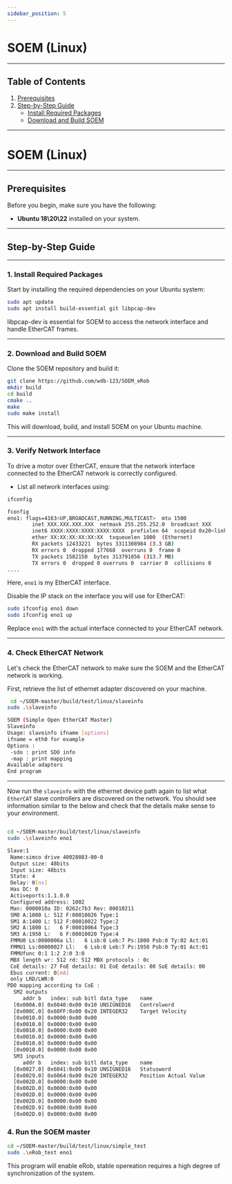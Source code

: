 ```yaml
---
sidebar_position: 5
---
```


# SOEM (Linux)
---
## Table of Contents
1. [Prerequisites](#prerequisites)
2. [Step-by-Step Guide](#step-by-step-guide)  
   - [Install Required Packages](#1-install-required-packages)
   - [Download and Build SOEM](#2-download-and-build-soem)
---

# SOEM (Linux)
---
## Prerequisites
Before you begin, make sure you have the following:
- **Ubuntu 18\20\22** installed on your system.
---

## Step-by-Step Guide

---
### 1. Install Required Packages
Start by installing the required dependencies on your Ubuntu system:

``` bash
sudo apt update
sudo apt install build-essential git libpcap-dev
```
libpcap-dev is essential for SOEM to access the network interface and handle EtherCAT frames.

---
### 2. Download and Build SOEM
Clone the SOEM repository and build it:

``` bash
git clone https://github.com/wdb-123/SOEM_eRob
mkdir build
cd build
cmake ..
make
sudo make install
```
This will download, build, and install SOEM on your Ubuntu machine.

---
### 3. Verify Network Interface
To drive a motor over EtherCAT, ensure that the network interface connected to the EtherCAT network is correctly configured.

- List all network interfaces using:

``` bash
ifconfig

fconfig
eno1: flags=4163<UP,BROADCAST,RUNNING,MULTICAST>  mtu 1500
        inet XXX.XXX.XXX.XXX  netmask 255.255.252.0  broadcast XXX
        inet6 XXXX:XXXX:XXXX:XXXX:XXXX  prefixlen 64  scopeid 0x20<link>
        ether XX:XX:XX:XX:XX:XX  txqueuelen 1000  (Ethernet)
        RX packets 12433221  bytes 3311308984 (3.3 GB)
        RX errors 0  dropped 177668  overruns 0  frame 0
        TX packets 1582150  bytes 313791056 (313.7 MB)
        TX errors 0  dropped 0 overruns 0  carrier 0  collisions 0
....

```
Here, `eno1` is my EtherCAT interface.

Disable the IP stack on the interface you will use for EtherCAT:

``` bash
sudo ifconfig eno1 down
sudo ifconfig eno1 up
```

Replace `eno1` with the actual interface connected to your EtherCAT network.

---
### 4. Check EtherCAT Network

Let's check the EtherCAT network to make sure the SOEM and the EtherCAT network is working.

First, retrieve the list of ethernet adapter discovered on your machine.

``` bash
 cd ~/SOEM-master/build/test/linux/slaveinfo
sudo .\slaveinfo

SOEM (Simple Open EtherCAT Master)
Slaveinfo
Usage: slaveinfo ifname [options]
ifname = eth0 for example
Options :
 -sdo : print SDO info
 -map : print mapping
Available adapters
End program
```
---

Now run the `slaveinfo` with the ethernet device path again to list what `EtherCAT` slave controllers are discovered on the network. You should see information similar to the below and check that the details make sense to your environment.

``` bash

cd ~/SOEM-master/build/test/linux/slaveinfo
sudo .\slaveinfo eno1

Slave:1
 Name:simco drive 40028083-00-0
 Output size: 48bits
 Input size: 48bits
 State: 4
 Delay: 0[ns]
 Has DC: 0
 Activeports:1.1.0.0
 Configured address: 1002
 Man: 0000010a ID: 0262c7b3 Rev: 00010211
 SM0 A:1000 L: 512 F:00010026 Type:1
 SM1 A:1400 L: 512 F:00010022 Type:2
 SM2 A:1800 L:   6 F:00010064 Type:3
 SM3 A:1950 L:   6 F:00010020 Type:4
 FMMU0 Ls:0000000a Ll:   6 Lsb:0 Leb:7 Ps:1800 Psb:0 Ty:02 Act:01
 FMMU1 Ls:00000027 Ll:   6 Lsb:0 Leb:7 Ps:1950 Psb:0 Ty:01 Act:01
 FMMUfunc 0:1 1:2 2:0 3:0
 MBX length wr: 512 rd: 512 MBX protocols : 0c
 CoE details: 27 FoE details: 01 EoE details: 00 SoE details: 00
 Ebus current: 0[mA]
 only LRD/LWR:0
PDO mapping according to CoE :
  SM2 outputs
     addr b   index: sub bitl data_type    name
  [0x000A.0] 0x6040:0x00 0x10 UNSIGNED16   Controlword
  [0x000C.0] 0x60FF:0x00 0x20 INTEGER32    Target Velocity
  [0x0010.0] 0x0000:0x00 0x00
  [0x0010.0] 0x0000:0x00 0x00
  [0x0010.0] 0x0000:0x00 0x00
  [0x0010.0] 0x0000:0x00 0x00
  [0x0010.0] 0x0000:0x00 0x00
  [0x0010.0] 0x0000:0x00 0x00
  SM3 inputs
     addr b   index: sub bitl data_type    name
  [0x0027.0] 0x6041:0x00 0x10 UNSIGNED16   Statusword
  [0x0029.0] 0x6064:0x00 0x20 INTEGER32    Position Actual Value
  [0x002D.0] 0x0000:0x00 0x00
  [0x002D.0] 0x0000:0x00 0x00
  [0x002D.0] 0x0000:0x00 0x00
  [0x002D.0] 0x0000:0x00 0x00
  [0x002D.0] 0x0000:0x00 0x00
  [0x002D.0] 0x0000:0x00 0x00
```


### 4. Run the SOEM master

``` bash
cd ~/SOEM-master/build/test/linux/simple_test
sudo .\eRob_test eno1
```

This program will enable eRob, stable opereation requires a high degree of synchronization of the system.